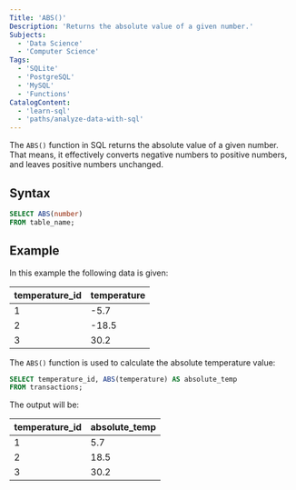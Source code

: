 ```yaml
---
Title: 'ABS()'
Description: 'Returns the absolute value of a given number.'
Subjects:
  - 'Data Science'
  - 'Computer Science'
Tags:
  - 'SQLite'
  - 'PostgreSQL'
  - 'MySQL'
  - 'Functions'
CatalogContent:
  - 'learn-sql'
  - 'paths/analyze-data-with-sql'
---
```


The `ABS()` function in SQL returns the absolute value of a given number. That means, it effectively converts negative numbers to positive numbers, and leaves positive numbers unchanged.

## Syntax

```sql
SELECT ABS(number)
FROM table_name;
```

## Example

In this example the following data is given:

| temperature_id | temperature |
| -------------- | ----------- |
| 1              | -5.7        |
| 2              | -18.5       |
| 3              | 30.2        |

The `ABS()` function is used to calculate the absolute temperature value:

```sql
SELECT temperature_id, ABS(temperature) AS absolute_temp
FROM transactions;
```

The output will be:

| temperature_id | absolute_temp |
| -------------- | ------------- |
| 1              | 5.7           |
| 2              | 18.5          |
| 3              | 30.2          |
